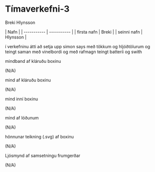 # Tímaverkefni-3
 Breki Hlynsson
 
| Nafn                      |
| ----------- | ----------- |
| firsta nafn | Breki       |
| seinni nafn | Hlynsson    |

í verkefninu átti að setja upp simon says með tökkum og hljóðtölurum og teingt saman með vinelbordi
og með rafmagn teingt batteríi og swith


mindband af kláruðu boxinu

(N/A)


mind af kláruðu boxinu

(N/A)

mind inní boxinu

(N/A)

mind af lóðunum

(N/A)

hönnunar teikning (.svg) af boxinu

(N/A)

Ljósmynd af samsetningu frumgerðar

(N/A)
